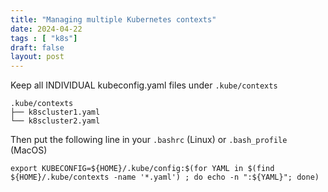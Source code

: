 ```yaml
---
title: "Managing multiple Kubernetes contexts"
date: 2024-04-22
tags : [ "k8s"]
draft: false
layout: post
---
```


Keep all INDIVIDUAL kubeconfig.yaml files under `.kube/contexts`

```
.kube/contexts
├── k8scluster1.yaml
└── k8scluster2.yaml
```

Then put the following line in your `.bashrc` (Linux) or `.bash_profile` (MacOS)

```
export KUBECONFIG=${HOME}/.kube/config:$(for YAML in $(find ${HOME}/.kube/contexts -name '*.yaml') ; do echo -n ":${YAML}"; done)
```
<!--more-->